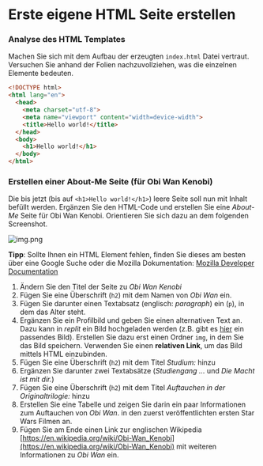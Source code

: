 # Erste eigene HTML Seite erstellen

### Analyse des HTML Templates

Machen Sie sich mit dem Aufbau der erzeugten `index.html` Datei vertraut. Versuchen Sie anhand der Folien nachzuvollziehen, was die einzelnen Elemente bedeuten.

```html
<!DOCTYPE html>
<html lang="en">
  <head>
    <meta charset="utf-8">
    <meta name="viewport" content="width=device-width">
    <title>Hello world!</title>
  </head>
  <body>
    <h1>Hello world!</h1>
  </body>
</html>
```

### Erstellen einer About-Me Seite (für Obi Wan Kenobi)

Die bis jetzt (bis auf `<h1>Hello world!</h1>`) leere Seite soll nun mit Inhalt befüllt werden.
Ergänzen Sie den HTML-Code und erstellen Sie eine *About-Me* Seite für Obi Wan Kenobi. Orientieren Sie sich dazu an dem folgenden Screenshot.

![img.png](img/obi_wan.png)

**Tipp**: Sollte Ihnen ein HTML Element fehlen, finden Sie dieses am besten über eine Google Suche oder die Mozilla Dokumentation:
[Mozilla Developer Documentation](https://developer.mozilla.org/en-US/docs/Web/HTML/Reference)

1. Ändern Sie den Titel der Seite zu *Obi Wan Kenobi*
2. Fügen Sie eine Überschrift (`h2`) mit dem Namen von *Obi Wan* ein.
3. Fügen Sie darunter einen Textabsatz (englisch: *paragraph*) ein (`p`), in dem das Alter steht.
4. Ergänzen Sie ein Profilbild und geben Sie einen alternativen Text an.
   Dazu kann in *replit* ein Bild hochgeladen werden (z.B. gibt es [hier](https://upload.wikimedia.org/wikipedia/commons/thumb/9/98/OOjs_UI_icon_userAvatar.svg/480px-OOjs_UI_icon_userAvatar.svg.png) ein passendes Bild). Erstellen Sie dazu erst einen Ordner  `img`, in dem Sie das Bild speichern. Verwenden Sie einen **relativen Link**, um das Bild mittels HTML einzubinden.
5. Fügen Sie eine Überschrift (`h2`) mit dem Titel *Studium:* hinzu
6. Ergänzen Sie darunter zwei Textabsätze (*Studiengang ...* und *Die Macht ist mit dir.*)
7. Fügen Sie eine Überschrift (`h2`) mit dem Titel *Auftauchen in der Originaltrilogie:* hinzu
8. Erstellen Sie eine Tabelle und zeigen Sie darin ein paar Informationen zum Auftauchen von *Obi Wan*. in den zuerst veröffentlichten ersten Star Wars Filmen an.
9. Fügen Sie am Ende einen Link zur englischen Wikipedia [https://en.wikipedia.org/wiki/Obi-Wan_Kenobi](https://en.wikipedia.org/wiki/Obi-Wan_Kenobi) mit weiteren Informationen zu *Obi Wan* ein.
